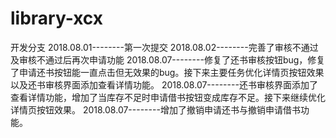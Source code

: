 # library-xcx
开发分支
2018.08.01--------第一次提交
2018.08.02--------完善了审核不通过及审核不通过后再次申请功能
2018.08.07--------修复了还书审核按钮bug，修复了申请还书按钮能一直点击但无效果的bug。接下来主要任务优化详情页按钮效果以及还书审核界面添加查看详情功能。
2018.08.07--------还书审核界面添加了查看详情功能，增加了当库存不足时申请借书按钮变成库存不足。接下来继续优化详情页按钮效果。
2018.08.07--------增加了撤销申请还书与撤销申请借书功能。
